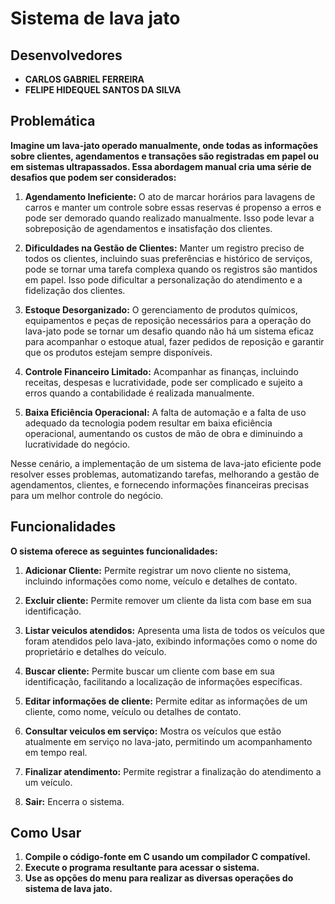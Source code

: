 # Sistema de lava jato

## Desenvolvedores

- **CARLOS GABRIEL FERREIRA**
- **FELIPE HIDEQUEL SANTOS DA SILVA**

## Problemática

**Imagine um lava-jato operado manualmente, onde todas as informações sobre clientes, agendamentos e transações são registradas em papel ou em sistemas ultrapassados. Essa abordagem manual cria uma série de desafios que podem ser considerados:**

1. **Agendamento Ineficiente:** O ato de marcar horários para lavagens de carros e manter um controle sobre essas reservas é propenso a erros e pode ser demorado quando realizado manualmente. Isso pode levar a sobreposição de agendamentos e insatisfação dos clientes.

2. **Dificuldades na Gestão de Clientes:** Manter um registro preciso de todos os clientes, incluindo suas preferências e histórico de serviços, pode se tornar uma tarefa complexa quando os registros são mantidos em papel. Isso pode dificultar a personalização do atendimento e a fidelização dos clientes.

3. **Estoque Desorganizado:** O gerenciamento de produtos químicos, equipamentos e peças de reposição necessários para a operação do lava-jato pode se tornar um desafio quando não há um sistema eficaz para acompanhar o estoque atual, fazer pedidos de reposição e garantir que os produtos estejam sempre disponíveis.

4. **Controle Financeiro Limitado:** Acompanhar as finanças, incluindo receitas, despesas e lucratividade, pode ser complicado e sujeito a erros quando a contabilidade é realizada manualmente.

5. **Baixa Eficiência Operacional:** A falta de automação e a falta de uso adequado da tecnologia podem resultar em baixa eficiência operacional, aumentando os custos de mão de obra e diminuindo a lucratividade do negócio.

Nesse cenário, a implementação de um sistema de lava-jato eficiente pode resolver esses problemas, automatizando tarefas, melhorando a gestão de agendamentos, clientes, e fornecendo informações financeiras precisas para um melhor controle do negócio.

## Funcionalidades

**O sistema oferece as seguintes funcionalidades:**

1. **Adicionar Cliente:**  Permite registrar um novo cliente no sistema, incluindo informações como nome, veículo e detalhes de contato.

2. **Excluir cliente:**    Permite remover um cliente da lista com base em sua identificação.

3. **Listar veiculos atendidos:** Apresenta uma lista de todos os veículos que foram atendidos pelo lava-jato, exibindo informações como o nome do proprietário e detalhes do veículo.

4. **Buscar cliente:** Permite buscar um cliente com base em sua identificação, facilitando a localização de informações específicas.

5. **Editar informações de cliente:** Permite editar as informações de um cliente, como nome, veículo ou detalhes de contato.

6. **Consultar veiculos em serviço:**  Mostra os veículos que estão atualmente em serviço no lava-jato, permitindo um acompanhamento em tempo real.

7. **Finalizar atendimento:** Permite registrar a finalização do atendimento a um veículo.

8. **Sair:** Encerra o sistema.

## Como Usar

1. **Compile o código-fonte em C usando um compilador C compatível.**
2. **Execute o programa resultante para acessar o sistema.**
3. **Use as opções do menu para realizar as diversas operações do sistema de lava jato.**

